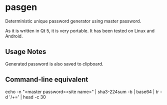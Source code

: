 pasgen
======

Deterministic unique password generator using master password.

As it is written in Qt 5, it is very portable. It has been tested on Linux and Android.

Usage Notes
-----------
Generated password is also saved to clipboard.

Command-line equivalent
-----------------------
echo -n "&lt;master password&gt;&lt;site name&gt;" | sha3-224sum -b | base64 | tr -d '/+=' | head -c 30
